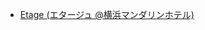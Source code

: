 
- [Etage (エタージュ @横浜マンダリンホテル)](https://github.com/japan-dogs/dog-friendly-places/blob/chakos518/yokohama-restauran/kanagawa/restaurants/etage.md)
